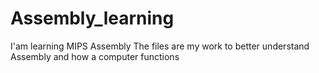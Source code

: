 # Assembly_learning
 I'am learning MIPS Assembly
 The files are my work to better understand Assembly and how a computer functions
